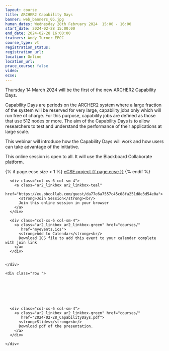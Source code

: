 ```yaml
---
layout: course
title: ARCHER2 Capability Days
banner: web_banners_05.jpg
human_dates: Wednesday 28th February 2024  15:00 - 16:00 
start_date: 2024-02-28 15:00:00
end_date: 2024-02-28 16:00:00
trainers: Andy Turner EPCC
course_type: vt
registration_status:
registration_url:
location: Online
location_url:
prace_course: false
video: 
ecse:
---
```


Thursday 14 March 2024 will be the first of the new ARCHER2 Capability Days. 

Capability Days are periods on the ARCHER2 system where a large fraction of the system will be reserved for very large, capability jobs only which will run free of charge. For this purpose, capability jobs are defined as those that use 512 nodes or more. The aim of the Capability Days is to allow researchers to test and understand the performance of their applications at large scale. 

This webinar will introduce how the Capability Days will work and how users can take advantage of the initiative. 


This online session is open to all. It will use the Blackboard Collaborate platform.

{% if page.ecse.size > 1 %}
<a href="{{ site.baseurl }}/ecse/reports/{{ page.ecse }}">eCSE project {{ page.ecse }}</a>
{% endif %}

<section id="service">

  <div class="row ">	

      <div class="col-xs-6 col-sm-4">
        <a class="ar2_linkbox ar2_linkbox-teal" 
          href="https://eu.bbcollab.com/guest/da77e6a7557c45c08fa251d8e3d54e0a">
          <strong>Join Session</strong><br/>
          Join this online session in your browser
        </a>
      </div>

      <div class="col-xs-6 col-sm-4">
        <a class="ar2_linkbox ar2_linkbox-green" href="courses/"
           href="myevents.ics">
          <strong>Add to Calendar</strong><br/>
          Download ICS file to add this event to your calendar complete with join link
        </a>
      </div>

											
    </div>




<!--
<h2><a name="video">Video</a></h2>

<div>

<iframe title="Video"  width="560" height="315" src="https://www.youtube.com/embed/XXXXXXXXXXX" frameborder="0" allow="accelerometer; autoplay; encrypted-media; gyroscope; picture-in-picture" allowfullscreen></iframe>

</div>

-->



<section id="service">

    <div class="row ">	







      <div class="col-xs-6 col-sm-4">
        <a class="ar2_linkbox ar2_linkbox-green" href="courses/"
           href="2024-02-28_CapabilityDays.pdf">
          <strong>Slides</strong><br/>
          Download pdf of the presentation.
        </a>
      </div>
										
    </div>

</section>

